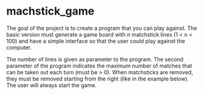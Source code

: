 # machstick_game

The goal of the project is to create a program that you can play against. The basic version must generate a game board with n matchstick lines (1 < n < 100) and have a simple interface so that the user could play against the computer.

The number of lines is given as parameter to the program. The second parameter of the program indicates the maximum number of matches that can be taken out each turn (must be > 0).
When matchsticks are removed, they must be removed starting from the right (like in the example below).
The user will always start the game.


<img src="">
